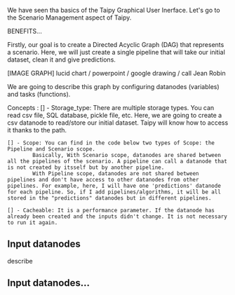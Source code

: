 We have seen tha basics of the Taipy Graphical User Inerface. Let's go to the Scenario Management aspect of Taipy.

BENEFITS...

Firstly, our goal is to create a Directed Acyclic Graph (DAG) that represents a scenario. Here, we will just create a single pipeline that will take our initial dataset, clean it and give predictions.

[IMAGE GRAPH] lucid chart / powerpoint / google drawing / call Jean Robin

We are going to describe this graph by configuring datanodes (variables) and tasks (functions).

Concepts :
    [] - Storage_type: There are multiple storage types. You can read csv file, SQL database, pickle file, etc.
            Here, we are going to create a csv datanode to read/store our initial dataset. Taipy will know how to access it thanks to the path.

    [] - Scope: You can find in the code below two types of Scope: the Pipeline and Scenario scope. 
            Basically, With Scenario scope, datanodes are shared between all the pipelines of the scenario. A pipeline can call a datanode that is not created by itsself but by another pipeline.
            With Pipeline scope, datanodes are not shared between pipelines and don't have access to other datanodes from other pipelines. For example, here, I will have one 'predictions' datanode for each pipeline. So, if I add pipelines/algorithms, it will be all stored in the "predictions" datanodes but in different pipelines.

    [] - Cacheable: It is a performance parameter. If the datanode has already been created and the inputs didn't change. It is not necessary to run it again.

## Input datanodes
describe



## Input datanodes...
